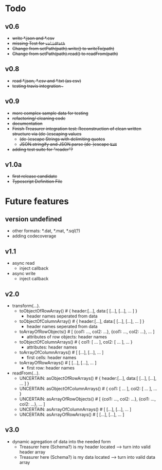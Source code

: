# Todo
## v0.6
- ~~write *.json and *.csv~~
- ~~missing Test for `validPath`~~
- ~~Change from setPath(path).write() to writeTo(path)~~
- ~~Change from setPath(path).read() to readFrom(path)~~

## v0.8
- ~~read *.json, *.csv and *.txt (as csv)~~
- ~~testing travis integration~~~

## v0.9
- ~~more complex sample data for testing~~
- ~~refactoring/ cleaning code~~
- ~~documentation~~
- ~~Finish Treasurer integration test: Reconstruction of clean written structure via (de-)escaping values~~
  - ~~(de-)escape Strings with delimiting quotes~~
  - ~~JSON.stringify and JSON.parse (de-)escape `NaN`~~
- ~~adding test suite for "reader"?~~

## v1.0a
- ~~first release candidate~~
- ~~Typescript Definition File~~

# Future features
## version undefined
- other formats: *.dat, *.mat, *.sql(?)
- adding codecoverage

## v1.1
- async read
  - inject callback
- async write
  - inject callback

## v2.0
- transform(...).
  - toObjectOfRowArray() # { header:[...], data:[ [...], [...], ... ] }
    - header names seperated from data
  - toObjectOfColumnArray() # { header:[...], data:[ [...], [...], ... ] }
    - header names seperated from data
  - toArrayOfRowObjects() # [ {col1: ..., col2: ...}, {col1: ..., col2: ...}, ... ]
    - attributes of row objects: header names
  - toObjectOfColumnArrays() # { col1: [ ... ], col2: [ ... ], ... }
    - attributes: header names
  - toArrayOfColumnArrays() # [ [...], [...], ... ]
    - first cells: header names
  - toArrayOfRowArrays() # [ [...], [...], ... ]
    - first row: header names
- readFrom(...).
  - UNCERTAIN: asObjectOfRowArrays() # { header:[...], data:[ [...], [...], ... ] }
  - UNCERTAIN: asObjectOfColumnArrays() # { col1: [ ... ], col2: [ ... ], ... }
  - UNCERTAIN: asArrayOfRowObjects() # [ {col1: ..., col2: ...}, {col1: ..., col2: ...}, ... ]
  - UNCERTAIN: asArrayOfColumnArrays() # [ [...], [...], ... ]
  - UNCERTAIN: asArrayOfRowArrays() # [ [...], [...], ... ]

## v3.0
- dynamic agregation of data into the needed form
  - Treasurer here (Schema?) is my header located --> turn into valid header array
  - Treasurer here (Schema?) is my data located --> turn into valid data array

